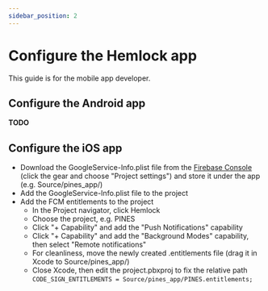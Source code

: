 ```yaml
---
sidebar_position: 2
---
```

# Configure the Hemlock app

This guide is for the mobile app developer.

## Configure the Android app

**TODO**

## Configure the iOS app

* Download the GoogleService-Info.plist file from the [Firebase Console](https://console.firebase.google.com/) (click the gear and choose "Project settings") and store it under the app (e.g. Source/pines_app/)
* Add the GoogleService-Info.plist file to the project
* Add the FCM entitlements to the project
  * In the Project navigator, click Hemlock
  * Choose the project, e.g. PINES
  * Click "+ Capability" and add the "Push Notifications" capability
  * Click "+ Capability" and add the "Background Modes" capability, then select "Remote notifications"
  * For cleanliness, move the newly created .entitlements file (drag it in Xcode to Source/pines_app/)
  * Close Xcode, then edit the project.pbxproj to fix the relative path `CODE_SIGN_ENTITLEMENTS = Source/pines_app/PINES.entitlements;`
